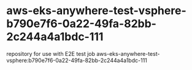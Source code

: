 # aws-eks-anywhere-test-vsphere-b790e7f6-0a22-49fa-82bb-2c244a4a1bdc-111
repository for use with E2E test job aws-eks-anywhere-test-vsphere:b790e7f6-0a22-49fa-82bb-2c244a4a1bdc-111
